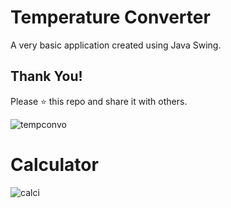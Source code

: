 # Temperature Converter
A very basic application created using Java Swing.

## Thank You!
Please ⭐️ this repo and share it with others.

![tempconvo](https://github.com/user-attachments/assets/76e103ee-ef18-4527-92b7-5b68c5d5b079)


# Calculator

![calci](https://github.com/user-attachments/assets/ca0a3ce5-3104-444d-9d71-01e650bc3642)
